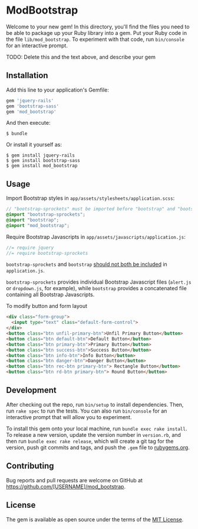 # ModBootstrap

Welcome to your new gem! In this directory, you'll find the files you need to be able to package up your Ruby library into a gem. Put your Ruby code in the file `lib/mod_bootstrap`. To experiment with that code, run `bin/console` for an interactive prompt.

TODO: Delete this and the text above, and describe your gem

## Installation

Add this line to your application's Gemfile:

```ruby
gem 'jquery-rails'
gem 'bootstrap-sass'
gem 'mod_bootstrap'
```

And then execute:

    $ bundle

Or install it yourself as:

    $ gem install jquery-rails
    $ gem install bootstrap-sass
    $ gem install mod_bootstrap

## Usage

Import Bootstrap styles in `app/assets/stylesheets/application.scss`:

```scss
// "bootstrap-sprockets" must be imported before "bootstrap" and "bootstrap/variables"
@import "bootstrap-sprockets";
@import "bootstrap";
@import "mod_bootstrap";
```

Require Bootstrap Javascripts in `app/assets/javascripts/application.js`:

```js
//= require jquery
//= require bootstrap-sprockets
```

`bootstrap-sprockets` and `bootstrap` [should not both be included](https://github.com/twbs/bootstrap-sass/issues/829#issuecomment-75153827) in `application.js`.

`bootstrap-sprockets` provides individual Bootstrap Javascript files (`alert.js` or `dropdown.js`, for example), while
`bootstrap` provides a concatenated file containing all Bootstrap Javascripts.

To modify button and form layout 
```html
<div class="form-group">
  <input type="text" class="default-form-control">
</div>
<button class="btn unfil-primary-btn">Unfil Primary Button</button>
<button class="btn default-btn">Default Button</button>
<button class="btn primary-btn">Primary Button</button>
<button class="btn success-btn">Success Button</button>
<button class="btn info-btn">Info Button</button>
<button class="btn danger-btn">Danger Button</button>
<button class="btn rec-btn primary-btn"> Rectangle Button</button>
<button class="btn rd-btn primary-btn"> Round Button</button>

```


## Development

After checking out the repo, run `bin/setup` to install dependencies. Then, run `rake spec` to run the tests. You can also run `bin/console` for an interactive prompt that will allow you to experiment.

To install this gem onto your local machine, run `bundle exec rake install`. To release a new version, update the version number in `version.rb`, and then run `bundle exec rake release`, which will create a git tag for the version, push git commits and tags, and push the `.gem` file to [rubygems.org](https://rubygems.org).

## Contributing

Bug reports and pull requests are welcome on GitHub at https://github.com/[USERNAME]/mod_bootstrap.

## License

The gem is available as open source under the terms of the [MIT License](https://opensource.org/licenses/MIT).
